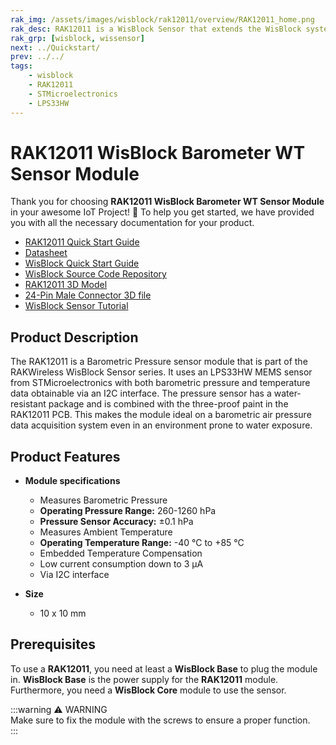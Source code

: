 ```yaml
---
rak_img: /assets/images/wisblock/rak12011/overview/RAK12011_home.png
rak_desc: RAK12011 is a WisBlock Sensor that extends the WisBlock system with a water-resistant pressure sensor of LPS33HW. This makes it easy to build up a barometric air pressure data acquisition system even in a wet environment.
rak_grp: [wisblock, wissensor]
next: ../Quickstart/
prev: ../../
tags:
    - wisblock
    - RAK12011
    - STMicroelectronics
    - LPS33HW
---
```



# RAK12011 WisBlock Barometer WT Sensor Module

Thank you for choosing **RAK12011 WisBlock Barometer WT Sensor Module** in your awesome IoT Project! 🎉 To help you get started, we have provided you with all the necessary documentation for your product.

* [RAK12011 Quick Start Guide](../Quickstart/)
* [Datasheet](../Datasheet/)
* <a href="../../Quickstart/" target="_blank">WisBlock Quick Start Guide</a>
* [WisBlock Source Code Repository](https://github.com/RAKWireless/WisBlock/)
* [RAK12011 3D Model](https://downloads.rakwireless.com/3D_File/WisBlock/3D_RAK12011.stp)
* [24-Pin Male Connector 3D file](https://downloads.rakwireless.com/3D_File/Accessory/WisConnector/M24S1003K6M.stp)
* [WisBlock Sensor Tutorial](/Knowledge-Hub/Learn/WisBlock-Sensor-Tutorial/)

## Product Description

The RAK12011 is a Barometric Pressure sensor module that is part of the RAKWireless WisBlock Sensor series. It uses an LPS33HW MEMS sensor from STMicroelectronics with both barometric pressure and temperature data obtainable via an I2C interface. The pressure sensor has a water-resistant package and is combined with the three-proof paint in the RAK12011 PCB. This makes the module ideal on a barometric air pressure data acquisition system even in an environment prone to water exposure.

## Product Features

* **Module specifications**
    * Measures Barometric Pressure
    * **Operating Pressure Range:** 260-1260&nbsp;hPa
    * **Pressure Sensor Accuracy:** ±0.1&nbsp;hPa
    * Measures Ambient Temperature
    * **Operating Temperature Range:** -40&nbsp;°C to +85&nbsp;°C
    * Embedded Temperature Compensation
    * Low current consumption down to 3&nbsp;μA 
    * Via I2C interface

* **Size**
    * 10 x 10&nbsp;mm

## Prerequisites

To use a **RAK12011**, you need at least a **WisBlock Base** to plug the module in. **WisBlock Base** is the power supply for the **RAK12011** module. Furthermore, you need a **WisBlock Core** module to use the sensor.

:::warning ⚠️ WARNING    
Make sure to fix the module with the screws to ensure a proper function.    
:::